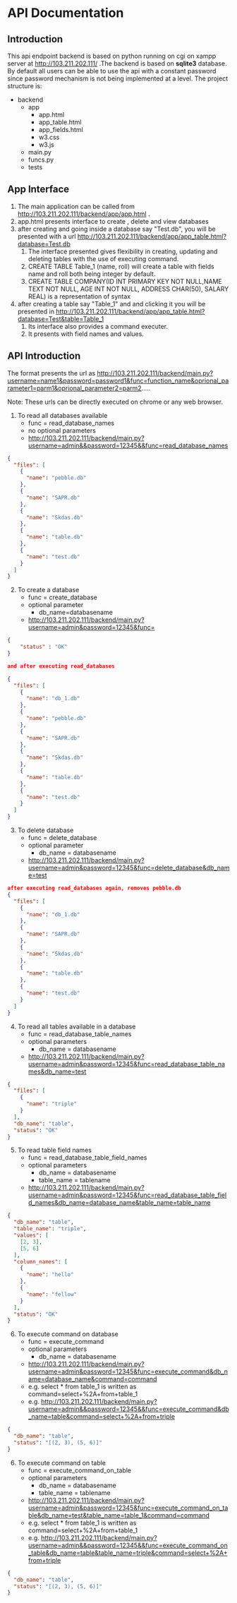 # API Documentation

## Introduction

This api endpoint backend is based on python running on cgi on xampp server at http://103.211.202.111/ .The backend is based on **sqlite3** database. By default all users can be able to use the api with a constant password since password mechanism is not being implemented at a level. The project structure is:

- backend
    - app
        - app.html
        - app_table.html
        - app_fields.html
        - w3.css
        - w3.js
    - main.py
    - funcs.py
    - tests

App Interface
-------
1) The main application can be called from http://103.211.202.111/backend/app/app.html . 
2) app.html presents interface to create , delete and view databases
3) after creating and going inside a database say "Test.db", you will be presented with a url http://103.211.202.111/backend/app/app_table.html?database=Test.db
    1) The interface presented gives flexibility in creating, updating and deleting tables with the use of executing command.
    2) CREATE TABLE Table_1 (name, roll) will create a table with fields name and roll both being integer by default.
    3) CREATE TABLE COMPANY(ID INT PRIMARY KEY NOT NULL,NAME TEXT NOT NULL, AGE INT NOT NULL, ADDRESS CHAR(50), SALARY REAL) is a representation of syntax
4) after creating a table say "Table_1" and and clicking it you will be presented in http://103.211.202.111/backend/app/app_table.html?database=Test&table=Table_1
    1) Its interface also provides a command executer.
    2) It presents with field names and values.

API Introduction
---------------
The format presents the url as http://103.211.202.111/backend/main.py?username=name1&password=password1&func=function_name&oprional_parameter1=parm1&oprional_parameter2=parm2.....

Note: These urls can be directly executed on chrome or any web browser.

1) To read all databases available
    - func = read_database_names
    - no optional parameters
    - http://103.211.202.111/backend/main.py?username=admin&&password=12345&&func=read_database_names
```json
{
  "files": [
    {
      "name": "pebble.db"
    },
    {
      "name": "SAPR.db"
    },
    {
      "name": "Skdas.db"
    },
    {
      "name": "table.db"
    },
    {
      "name": "test.db"
    }
  ]
}
```
2) To create a database
    - func = create_database
    - optional parameter
        - db_name=databasename
    - http://103.211.202.111/backend/main.py?username=admin&password=12345&func=
```json
{
    "status" : "OK"
}

and after executing read_databases

{
  "files": [
    {
      "name": "db_1.db"
    },
    {
      "name": "pebble.db"
    },
    {
      "name": "SAPR.db"
    },
    {
      "name": "Skdas.db"
    },
    {
      "name": "table.db"
    },
    {
      "name": "test.db"
    }
  ]
}
```

3) To delete database
    - func = delete_database
    - optional parameter
        - db_name = databasename
    - http://103.211.202.111/backend/main.py?username=admin&password=12345&func=delete_database&db_name=test
```json
after executing read_databases again, removes pebble.db
{
  "files": [
    {
      "name": "db_1.db"
    },
    {
      "name": "SAPR.db"
    },
    {
      "name": "Skdas.db"
    },
    {
      "name": "table.db"
    },
    {
      "name": "test.db"
    }
  ]
}
```
4) To read all tables available in a database
    - func = read_database_table_names
    - optional parameters
        - db_name = databasename
    - http://103.211.202.111/backend/main.py?username=admin&password=12345&func=read_database_table_names&db_name=test
```json
{
  "files": [
    {
      "name": "triple"
    }
  ],
  "db_name": "table",
  "status": "OK"
}
```

5) To read table field names
    - func = read_database_table_field_names
    - optional parameters
        - db_name = databasename
        - table_name = tablename
    - http://103.211.202.111/backend/main.py?username=admin&password=12345&func=read_database_table_field_names&db_name=database_name&table_name=table_name
```json
{
  "db_name": "table",
  "table_name": "triple",
  "values": [
    [2, 3],
    [5, 6]
  ],
  "column_names": [
    {
      "name": "hello"
    },
    {
      "name": "fellow"
    }
  ],
  "status": "OK"
}
```
6) To execute command on database
    - func = execute_command
    - optional parameters
        - db_name = databasename
    - http://103.211.202.111/backend/main.py?username=admin&password=12345&func=execute_command&db_name=database_name&command=command
    - e.g. select * from table_1 is written as command=select+%2A+from+table_1
    - e.g. http://103.211.202.111/backend/main.py?username=admin&&password=12345&&func=execute_command&db_name=table&command=select+%2A+from+triple
```json
{
  "db_name": "table",
  "status": "[(2, 3), (5, 6)]"
}
```

6) To execute command on table
    - func = execute_command_on_table
    - optional parameters
        - db_name = databasename
        - table_name = tablename
    - http://103.211.202.111/backend/main.py?username=admin&password=12345&func=execute_command_on_table&db_name=test&table_name=table_1&command=command
    - e.g. select * from table_1 is written as command=select+%2A+from+table_1
    - e.g. http://103.211.202.111/backend/main.py?username=admin&&password=12345&&func=execute_command_on_table&db_name=table&table_name=triple&command=select+%2A+from+triple
```json
{
  "db_name": "table",
  "status": "[(2, 3), (5, 6)]"
}
```


